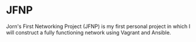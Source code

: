 # JFNP
Jorn's First Networking Project (JFNP) is my first personal project in which I will construct a fully functioning network using Vagrant and Ansible.
